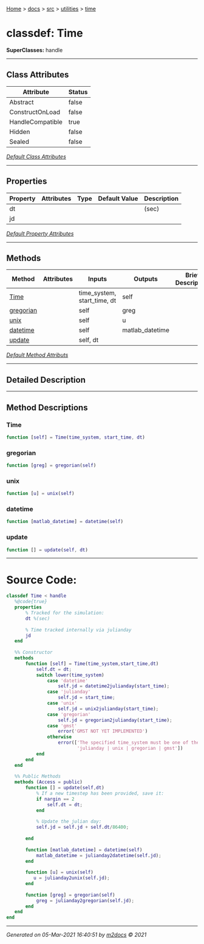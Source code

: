 [Home](../../../index.md) > [docs](../../../docs_index.md) > [src](../../src_index.md) > [utilities](../utilities_index.md) > [time](time_index.md)  


# classdef: Time

**SuperClasses:** handle



 ***

## Class Attributes

<div class="table-wrapper" markdown="block">

| Attribute         | Status   |
| ----------------- | -------- |
| Abstract | false | 
| ConstructOnLoad | false | 
| HandleCompatible | true | 
| Hidden | false | 
| Sealed | false | 


</div>


[*Default Class Attributes*](https://www.mathworks.com/help/matlab/matlab_oop/class-attributes.html)

 ***

## Properties

<div class="table-wrapper" markdown="block">

| Property | Attributes  | Type | Default Value | Description |
| -------- | ----------- | ---- | ------------- | ----------- |
| dt |   |  |  | (sec) |
| jd |   |  |  |  |


</div>

[*Default Property Attributes*](https://www.mathworks.com/help/matlab/matlab_oop/property-attributes.html)

 ***

## Methods

<div class="table-wrapper" markdown="block">

| Method | Attributes | Inputs | Outputs | Brief Description |
| ------ | ---------- | ------ | ------- | ----------------- |
| [Time](#time) |   | time_system, start_time, dt | self |  |
| [gregorian](#gregorian) |   | self | greg |  |
| [unix](#unix) |   | self | u |  |
| [datetime](#datetime) |   | self | matlab_datetime |  |
| [update](#update) |   | self, dt |  |  |


</div>


[*Default Method Attributs*](https://www.mathworks.com/help/matlab/matlab_oop/method-attributes.html)

 ***

## Detailed Description



 ***

## Method Descriptions

### Time

```matlab
function [self] = Time(time_system, start_time, dt)
```

### gregorian

```matlab
function [greg] = gregorian(self)
```

### unix

```matlab
function [u] = unix(self)
```

### datetime

```matlab
function [matlab_datetime] = datetime(self)
```

### update

```matlab
function [] = update(self, dt)
```



 
 *** 

# Source Code:

 ```matlab 
 classdef Time < handle
    %@code{true}
    properties
        % Tracked for the simulation:
        dt %(sec)
        
        % Time tracked internally via julianday
        jd
    end
    
    %% Constructor
    methods
        function [self] = Time(time_system,start_time,dt)
            self.dt = dt;
            switch lower(time_system)
                case 'datetime'
                    self.jd = datetime2julianday(start_time);
                case 'julianday'
                    self.jd = start_time;
                case 'unix'
                    self.jd = unix2julianday(start_time);
                case 'gregorian'
                    self.jd = gregorian2julianday(start_time);
                case 'gmst'
                    error('GMST NOT YET IMPLEMENTED')
                otherwise
                    error(['The specified time_system must be one of the following: \n',...
                           'julianday | unix | gregorian | gmst'])
            end
        end
    end
    
    %% Public Methods
    methods (Access = public)
        function [] = update(self,dt)
            % If a new timestep has been provided, save it:
            if nargin == 2
                self.dt = dt;
            end
            
            % Update the julian day:
            self.jd = self.jd + self.dt/86400;
            
        end
        
        function [matlab_datetime] = datetime(self)
            matlab_datetime = julianday2datetime(self.jd);
        end
        
        function [u] = unix(self)
           u = julianday2unix(self.jd); 
        end
        
        function [greg] = gregorian(self)
            greg = julianday2gregorian(self.jd);
        end
    end
end 
``` 
 
***

*Generated on 05-Mar-2021 16:40:51 by [m2docs](https://github.com/crgnam-research/m2docs) © 2021*
